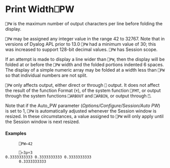 




<h1 class="heading"><span class="name">Print Width</span><span class="command">⎕PW</span></h1>

`⎕PW` is the maximum number of output characters per line before folding the display.


`⎕PW` may be assigned any integer value in the range 42 to 32767. Note that in versions of Dyalog APL prior to 13.0 `⎕PW` had a minimum value of 30; this was increased to support 128-bit decimal values. `⎕PW` has Session scope.


If an attempt is made to display a line wider than `⎕PW`, then the display will be folded at or before the `⎕PW` width and the folded portions indented 6 spaces.  The display of a simple numeric array may be folded at a width less than `⎕PW` so that individual numbers are not split.


`⎕PW` only affects output, either direct or through `⎕` output.  It does not affect the result of the function Format (`⍕`), of the system function `⎕FMT`, or output through the system functions `⎕ARBOUT` and `⎕ARBIN`, or output through `⍞`.


Note that if the Auto_PW parameter (*Options/Configure/Session/Auto PW*) is set to 1, `⎕PW` is automatically adjusted whenever the Session window is resized. In these circumstances, a value assigned to `⎕PW` will only apply until the Session window is next resized.

#### Examples
```apl
      ⎕PW←42
 
      ⎕←3⍴÷3
0.3333333333 0.3333333333 0.3333333333
      0.3333333333
```



